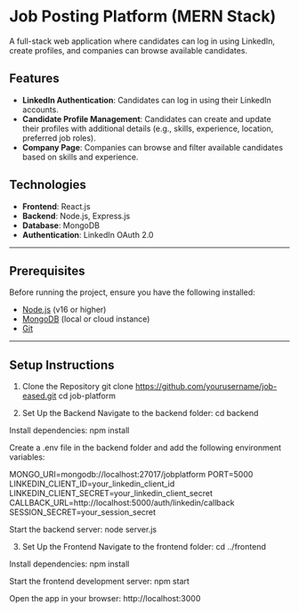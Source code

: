 # Job Posting Platform (MERN Stack)

A full-stack web application where candidates can log in using LinkedIn, create profiles, and companies can browse available candidates.

## Features
- **LinkedIn Authentication**: Candidates can log in using their LinkedIn accounts.
- **Candidate Profile Management**: Candidates can create and update their profiles with additional details (e.g., skills, experience, location, preferred job roles).
- **Company Page**: Companies can browse and filter available candidates based on skills and experience.

## Technologies
- **Frontend**: React.js
- **Backend**: Node.js, Express.js
- **Database**: MongoDB
- **Authentication**: LinkedIn OAuth 2.0

---

## Prerequisites
Before running the project, ensure you have the following installed:
- [Node.js](https://nodejs.org/) (v16 or higher)
- [MongoDB](https://www.mongodb.com/) (local or cloud instance)
- [Git](https://git-scm.com/)

---

## Setup Instructions

1. Clone the Repository
git clone https://github.com/yourusername/job-eased.git
cd job-platform

2. Set Up the Backend
Navigate to the backend folder:
cd backend

Install dependencies:
npm install

Create a .env file in the backend folder and add the following environment variables:

MONGO_URI=mongodb://localhost:27017/jobplatform
PORT=5000
LINKEDIN_CLIENT_ID=your_linkedin_client_id
LINKEDIN_CLIENT_SECRET=your_linkedin_client_secret
CALLBACK_URL=http://localhost:5000/auth/linkedin/callback
SESSION_SECRET=your_session_secret

Start the backend server:
node server.js

3. Set Up the Frontend
Navigate to the frontend folder:
cd ../frontend

Install dependencies:
npm install

Start the frontend development server:
npm start

Open the app in your browser:
http://localhost:3000
